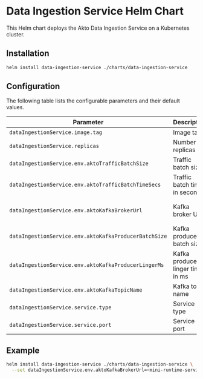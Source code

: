 # Data Ingestion Service Helm Chart

This Helm chart deploys the Akto Data Ingestion Service on a Kubernetes cluster.

## Installation

```bash
helm install data-ingestion-service ./charts/data-ingestion-service
```

## Configuration

The following table lists the configurable parameters and their default values.

| Parameter | Description | Default |
|-----------|-------------|---------|
| `dataIngestionService.image.tag` | Image tag | `latest` |
| `dataIngestionService.replicas` | Number of replicas | `1` |
| `dataIngestionService.env.aktoTrafficBatchSize` | Traffic batch size | `100` |
| `dataIngestionService.env.aktoTrafficBatchTimeSecs` | Traffic batch time in seconds | `10` |
| `dataIngestionService.env.aktoKafkaBrokerUrl` | Kafka broker URL | `<mini-runtime-service-url>:9092` |
| `dataIngestionService.env.aktoKafkaProducerBatchSize` | Kafka producer batch size | `10` |
| `dataIngestionService.env.aktoKafkaProducerLingerMs` | Kafka producer linger time in ms | `10` |
| `dataIngestionService.env.aktoKafkaTopicName` | Kafka topic name | `akto.api.logs` |
| `dataIngestionService.service.type` | Service type | `ClusterIP` |
| `dataIngestionService.service.port` | Service port | `8080` |

## Example

```bash
helm install data-ingestion-service ./charts/data-ingestion-service \
  --set dataIngestionService.env.aktoKafkaBrokerUrl=<mini-runtime-service-url>:9092 \
```
